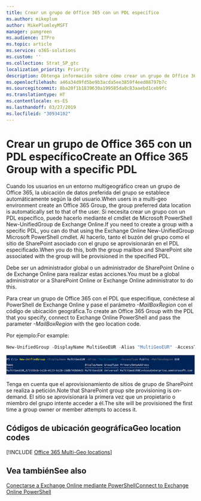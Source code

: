 ```yaml
---
title: Crear un grupo de Office 365 con un PDL específico
ms.author: mikeplum
author: MikePlumleyMSFT
manager: pamgreen
ms.audience: ITPro
ms.topic: article
ms.service: o365-solutions
ms.custom: ''
ms.collection: Strat_SP_gtc
localization_priority: Priority
description: Obtenga información sobre cómo crear un grupo de Office 365 con una ubicación de datos preferida especificada en un entorno multigeográfico.
ms.openlocfilehash: a46a34d9fd5be9b3acda5ee3859f4eed08797b7c
ms.sourcegitcommit: 8ba20f1b1839630a199585da0c83aaebd1ceb9fc
ms.translationtype: HT
ms.contentlocale: es-ES
ms.lasthandoff: 03/27/2019
ms.locfileid: "30934102"
---
```

# <a name="create-an-office-365-group-with-a-specific-pdl"></a><span data-ttu-id="f6436-103">Crear un grupo de Office 365 con un PDL específico</span><span class="sxs-lookup"><span data-stu-id="f6436-103">Create an Office 365 Group with a specific PDL</span></span>

<span data-ttu-id="f6436-104">Cuando los usuarios en un entorno multigeográfico crean un grupo de Office 365, la ubicación de datos preferida del grupo se establece automáticamente según la del usuario.</span><span class="sxs-lookup"><span data-stu-id="f6436-104">When users in a multi-geo environment create an Office 365 Group, the group preferred data location is automatically set to that of the user.</span></span> <span data-ttu-id="f6436-105">Si necesita crear un grupo con un PDL específico, puede hacerlo mediante el cmdlet de Microsoft PowerShell New-UnifiedGroup de Exchange Online.</span><span class="sxs-lookup"><span data-stu-id="f6436-105">If you need to create a group with a specific PDL, you can do that using the Exchange Online New-UnifiedGroup Microsoft PowerShell cmdlet.</span></span> <span data-ttu-id="f6436-106">Al hacerlo, tanto el buzón del grupo como el sitio de SharePoint asociado con el grupo se aprovisionarán en el PDL especificado.</span><span class="sxs-lookup"><span data-stu-id="f6436-106">When you do this, both the group mailbox and SharePoint site associated with the group will be provisioned in the specified PDL.</span></span>

<span data-ttu-id="f6436-107">Debe ser un administrador global o un administrador de SharePoint Online o de Exchange Online para realizar estas acciones.</span><span class="sxs-lookup"><span data-stu-id="f6436-107">You must be a global administrator or a SharePoint Online or Exchange Online administrator to do this.</span></span>

<span data-ttu-id="f6436-108">Para crear un grupo de Office 365 con el PDL que especifique, conéctese al PowerShell de Exchange Online y pase el parámetro *-MailBoxRegion* con el código de ubicación geográfica.</span><span class="sxs-lookup"><span data-stu-id="f6436-108">To create an Office 365 Group with the PDL that you specify, connect to Exchange Online PowerShell and pass the parameter *-MailBoxRegion* with the geo location code.</span></span>

<span data-ttu-id="f6436-109">Por ejemplo:</span><span class="sxs-lookup"><span data-stu-id="f6436-109">For example:</span></span> 

```PowerShell
New-UnifiedGroup -DisplayName MultiGeoEUR -Alias "MultiGeoEUR" -AccessType Public -MailboxRegion EUR 
```

![Captura de pantalla del cmdlet de PowerShell New-UnifiedGroup con la sintaxis](media/multi-geo-new-group-with-pdl-powershell.png)

<span data-ttu-id="f6436-111">Tenga en cuenta que el aprovisionamiento de sitios de grupo de SharePoint se realiza a petición.</span><span class="sxs-lookup"><span data-stu-id="f6436-111">Note that SharePoint group site provisioning is on-demand.</span></span> <span data-ttu-id="f6436-112">El sitio se aprovisionará la primera vez que un propietario o miembro del grupo intente acceder a él.</span><span class="sxs-lookup"><span data-stu-id="f6436-112">The site will be provisioned the first time a group owner or member attempts to access it.</span></span>

## <a name="geo-location-codes"></a><span data-ttu-id="f6436-113">Códigos de ubicación geográfica</span><span class="sxs-lookup"><span data-stu-id="f6436-113">Geo location codes</span></span>

[!INCLUDE [Office 365 Multi-Geo locations](includes/office-365-multi-geo-locations.md)]

## <a name="see-also"></a><span data-ttu-id="f6436-114">Vea también</span><span class="sxs-lookup"><span data-stu-id="f6436-114">See also</span></span>

[<span data-ttu-id="f6436-115">Conectarse a Exchange Online mediante PowerShell</span><span class="sxs-lookup"><span data-stu-id="f6436-115">Connect to Exchange Online PowerShell</span></span>](https://docs.microsoft.com/powershell/exchange/exchange-online/connect-to-exchange-online-powershell/connect-to-exchange-online-powershell)